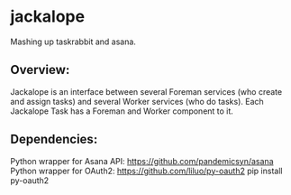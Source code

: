 jackalope
=========

Mashing up taskrabbit and asana.

Overview:
--------
Jackalope is an interface between several Foreman services (who create and
assign tasks) and several Worker services (who do tasks). Each Jackalope Task
has a Foreman and Worker component to it.

Dependencies:
---------
Python wrapper for Asana API: https://github.com/pandemicsyn/asana
Python wrapper for OAuth2: https://github.com/liluo/py-oauth2
    pip install py-oauth2
